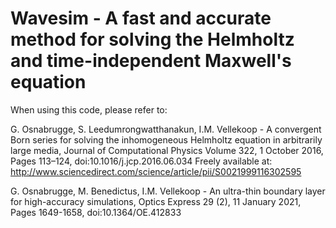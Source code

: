 # Wavesim - A fast and accurate method for solving the Helmholtz and time-independent Maxwell's equation

When using this code, please refer to:

G. Osnabrugge, S. Leedumrongwatthanakun, I.M. Vellekoop - A convergent Born series for solving the inhomogeneous Helmholtz equation in arbitrarily large media, Journal of Computational Physics Volume 322, 1 October 2016, Pages 113–124, doi:10.1016/j.jcp.2016.06.034
Freely available at: http://www.sciencedirect.com/science/article/pii/S0021999116302595

G. Osnabrugge, M. Benedictus, I.M. Vellekoop - An ultra-thin boundary layer for high-accuracy simulations, Optics Express 29 (2), 11 January 2021, Pages 1649-1658, doi:10.1364/OE.412833
